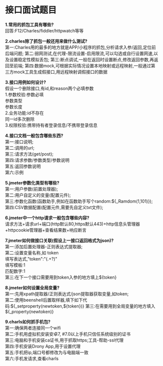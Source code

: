 # 接口面试题目  
**1.常用的抓包工具有哪些?**  
    回答:F12/Charles/fiddler/httpwatch等等
    
**2.charles除了抓包一般还用来做什么测试?**  
    第一:Charles用的最多的地方就是APP/小程序的抓包,分析请求入参/返回,定位前后端问题;
    第二:弱网测试,在代理-限流设置-启用限流,可以勾选或自行设置网速,以及设置稳定性模拟丢包;
    第三:断点调试,一般在返回时设置断点,修改返回参数,再返回至前端;
    第四:数据mock,可根据实际情况设置本地映射或远程映射,一般通过第三方mock工具生成假接口,用远程映射调假接口的数据  
        
**3.接口用例如何设计?**  
  假设一个删除接口,有id,和reason两个必填参数  
       1.参数校验:参数必填  
                参数类型  
                参数长度  
       2.业务功能:id不存在  
                同一id多次删除  
       3.权限校验:携带持有者登录信息/不携带登录信息  
                
**4.接口文档一般包含哪些东西?**  
    第一:接口说明;  
    第二:调用的url;  
    第三:请求方法(get/post);  
    第四:请求参数/参数类型/参数说明  
    第五:返回参数说明  
    第六:示例  
    
**5.jmeter参数化类型有哪些?**  
    第一:用户参数(前置处理器);  
    第二:用户自定义的变量(配置元件);  
    第三:参数化函数(函数助手,例如在函数助手写个random:${_Ramdom(1,101)});  
    第四:CSV数据配置(配置元件,需要先自定义txt文件);  
    
**6.jmeter中一个http请求一般包含哪些内容?**  
    请求方法+请求url+端口(http默认80,https默认443)+http信息头管理器+httpcookie管理器+查看结果数+响应断言    
    
**7.jmeter如何做接口关联(假设上一接口返回格式为json)?**  
    第一:添加后置处理器-正则表达式提取器;  
    第二:设置变量名称,如 token  
        填写表达式,"token":"(.+?)"  
        填写模板:$1$  
        匹配数字:1  
    第三:在下一个接口需要用到token入参的地方填上${token}  
    
**8.jmeter如何设置全局变量?**  
    第一:先用xpath提取器/正则表达式/json提取器获取变量,如token;  
    第二:使用beenshell后置取样器,填下如下代码:${_setproperty(newtoken,${token})}  
    第三:在需要用到全局变量的地方填入${_property(newtoken)}  
    
**9.charls如何抓手机包?**  
    第一:确保两者连接同一个wifi  
    第二:手机用虚拟机安装安卓7, #7.0以上手机只信任系统级别的证书  
    第三:电脑和手机安装ca证书,用于抓取https;工具-帮助-ssl代理  
    第四:手机安装Drony App,用于设置代理  
    第五:手机把ip,端口号都修改为与电脑端一致  
    第六:手机发请求,查看charls  